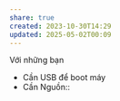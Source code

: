 ```yaml
---
share: true
created: 2023-10-30T14:29
updated: 2025-05-02T00:09
---
```

Với những bạn
- Cần USB để boot máy
- Cần 
Nguồn:: 